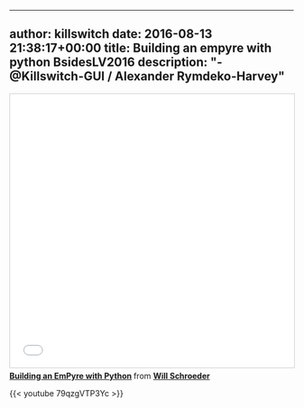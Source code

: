 
---
author: killswitch
date: 2016-08-13 21:38:17+00:00
title: Building an empyre with python BsidesLV2016
description: "- @Killswitch-GUI / Alexander Rymdeko-Harvey"
---


<iframe src="//www.slideshare.net/slideshow/embed_code/key/H2yxNzVtshXPxR" width="595" height="485" frameborder="0" marginwidth="0" marginheight="0" scrolling="no" style="border:1px solid #CCC; border-width:1px; margin-bottom:5px; max-width: 100%;" allowfullscreen> </iframe> <div style="margin-bottom:5px"> <strong> <a href="//www.slideshare.net/harmj0y/building-an-empyre-with-python" title="Building an EmPyre with Python" target="_blank">Building an EmPyre with Python</a> </strong> from <strong><a target="_blank" href="//www.slideshare.net/harmj0y">Will Schroeder</a></strong> </div>


{{< youtube 79qzgVTP3Yc >}}
